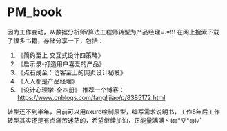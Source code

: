 # PM_book
因为工作变动，从数据分析师/算法工程师转型为产品经理=.=!!!
在网上搜索下载了很多书籍，存储分享一下，包括：
1. 《简约至上 交互式设计四策略》
2. 《启示录-打造用户喜爱的产品》
3. 《点石成金：访客至上的网页设计秘笈》
4. 《人人都是产品经理》
5. 《设计心理学-全四册》
推荐一个博客：https://www.cnblogs.com/fanglijiao/p/8385172.html

转型还不到半年，目前可以用axure绘制原型，编写需求说明书，工作5年后工作转型其实还是有点痛苦迷茫的，希望继续加油，正能量满满ヾ(◍°∇°◍)ﾉﾞ
